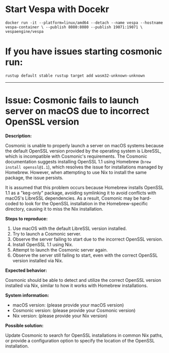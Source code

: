 # Start Vespa with Docekr
`docker run -it --platform=linux/amd64 --detach --name vespa --hostname vespa-container \
  --publish 8080:8080 --publish 19071:19071 \
  vespaengine/vespa`

# If you have issues starting cosmonic run:
`rustup default stable
rustup target add wasm32-unknown-unknown`

-----------------------------------------

# Issue: Cosmonic fails to launch server on macOS due to incorrect OpenSSL version

**Description:**

Cosmonic is unable to properly launch a server on macOS systems because the default OpenSSL version provided by the operating system is LibreSSL, which is incompatible with Cosmonic's requirements. The Cosmonic documentation suggests installing OpenSSL 1.1 using Homebrew (`brew install openssl@1.1`), which resolves the issue for installations managed by Homebrew. However, when attempting to use Nix to install the same package, the issue persists.

It is assumed that this problem occurs because Homebrew installs OpenSSL 1.1 as a "keg-only" package, avoiding symlinking it to avoid conflicts with macOS's LibreSSL dependencies. As a result, Cosmonic may be hard-coded to look for the OpenSSL installation in the Homebrew-specific directory, causing it to miss the Nix installation.

**Steps to reproduce:**

1. Use macOS with the default LibreSSL version installed.
2. Try to launch a Cosmonic server.
3. Observe the server failing to start due to the incorrect OpenSSL version.
4. Install OpenSSL 1.1 using Nix.
5. Attempt to launch the Cosmonic server again.
6. Observe the server still failing to start, even with the correct OpenSSL version installed via Nix.

**Expected behavior:**

Cosmonic should be able to detect and utilize the correct OpenSSL version installed via Nix, similar to how it works with Homebrew installations.

**System information:**

- macOS version: (please provide your macOS version)
- Cosmonic version: (please provide your Cosmonic version)
- Nix version: (please provide your Nix version)

**Possible solution:**

Update Cosmonic to search for OpenSSL installations in common Nix paths, or provide a configuration option to specify the location of the OpenSSL installation.
